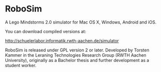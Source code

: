 RoboSim
=======

A Lego Mindstorms 2.0 simulator for Mac OS X, Windows, Android and iOS. 

You can download compiled versions at:

<http://schuelerlabor.informatik.rwth-aachen.de/simulator>

RoboSim is released under GPL version 2 or later.
Developed by Torsten Kammer in the Leraning Technologies Research Group (RWTH Aachen University), originally as a Bachelor thesis and further development as a student worker.